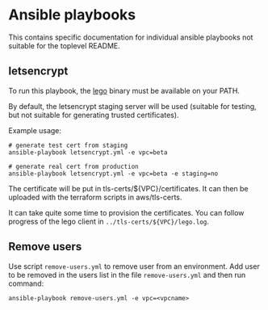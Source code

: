 # Ansible playbooks #

This contains specific documentation for individual ansible playbooks
not suitable for the toplevel README.

## letsencrypt ##

To run this playbook, the [lego](https://github.com/xenolf/lego)
binary must be available on your PATH.

By default, the letsencrypt staging server will be used (suitable for
testing, but not suitable for generating trusted certificates).

Example usage:

    # generate test cert from staging
    ansible-playbook letsencrypt.yml -e vpc=beta

    # generate real cert from production
    ansible-playbook letsencrypt.yml -e vpc=beta -e staging=no
    
The certificate will be put in tls-certs/${VPC}/certificates.  It can
then be uploaded with the terraform scripts in aws/tls-certs.

It can take quite some time to provision the certificates.  You can
follow progress of the lego client in `../tls-certs/${VPC}/lego.log`.


## Remove users ##

Use script `remove-users.yml` to remove user from an environment. 
Add user to be removed in the users list in the file `remove-users.yml` 
and then run command: 

`ansible-playbook remove-users.yml -e vpc=<vpcname>`
